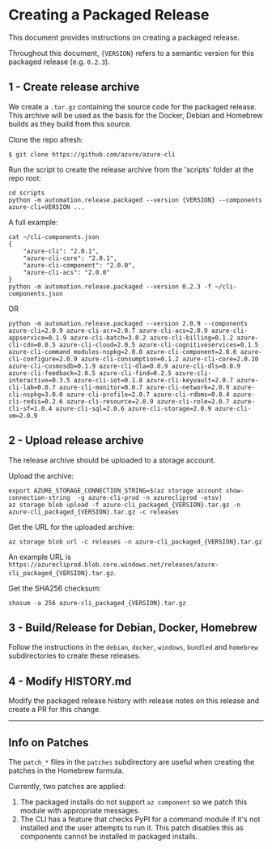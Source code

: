 Creating a Packaged Release
===========================

This document provides instructions on creating a packaged release.

Throughout this document, `{VERSION}` refers to a semantic version for this packaged release (e.g. `0.2.3`).


1 - Create release archive
--------------------------

We create a `.tar.gz` containing the source code for the packaged release.  
This archive will be used as the basis for the Docker, Debian and Homebrew builds as they build from this source.

Clone the repo afresh:  
```
$ git clone https://github.com/azure/azure-cli
```

Run the script to create the release archive from the 'scripts' folder at the repo root:  
```
cd scripts
python -m automation.release.packaged --version {VERSION} --components azure-cli=VERSION ...
```

A full example:  
```
cat ~/cli-components.json
{
    "azure-cli": "2.0.1",
    "azure-cli-core": "2.0.1",
    "azure-cli-component": "2.0.0",
    "azure-cli-acs": "2.0.0"
}
python -m automation.release.packaged --version 0.2.3 -f ~/cli-components.json
```

OR

```
python -m automation.release.packaged --version 2.0.9 --components azure-cli=2.0.9 azure-cli-acr=2.0.7 azure-cli-acs=2.0.9 azure-cli-appservice=0.1.9 azure-cli-batch=3.0.2 azure-cli-billing=0.1.2 azure-cli-cdn=0.0.5 azure-cli-cloud=2.0.5 azure-cli-cognitiveservices=0.1.5 azure-cli-command_modules-nspkg=2.0.0 azure-cli-component=2.0.6 azure-cli-configure=2.0.9 azure-cli-consumption=0.1.2 azure-cli-core=2.0.10 azure-cli-cosmosdb=0.1.9 azure-cli-dla=0.0.9 azure-cli-dls=0.0.9 azure-cli-feedback=2.0.5 azure-cli-find=0.2.5 azure-cli-interactive=0.3.5 azure-cli-iot=0.1.8 azure-cli-keyvault=2.0.7 azure-cli-lab=0.0.7 azure-cli-monitor=0.0.7 azure-cli-network=2.0.9 azure-cli-nspkg=3.0.0 azure-cli-profile=2.0.7 azure-cli-rdbms=0.0.4 azure-cli-redis=0.2.6 azure-cli-resource=2.0.9 azure-cli-role=2.0.7 azure-cli-sf=1.0.4 azure-cli-sql=2.0.6 azure-cli-storage=2.0.9 azure-cli-vm=2.0.9
```

2 - Upload release archive
--------------------------

The release archive should be uploaded to a storage account.

Upload the archive:
```
export AZURE_STORAGE_CONNECTION_STRING=$(az storage account show-connection-string  -g azure-cli-prod -n azurecliprod -otsv)
az storage blob upload -f azure-cli_packaged_{VERSION}.tar.gz -n azure-cli_packaged_{VERSION}.tar.gz -c releases
```

Get the URL for the uploaded archive:
```
az storage blob url -c releases -n azure-cli_packaged_{VERSION}.tar.gz
```

An example URL is `https://azurecliprod.blob.core.windows.net/releases/azure-cli_packaged_{VERSION}.tar.gz`.

Get the SHA256 checksum:
```
shasum -a 256 azure-cli_packaged_{VERSION}.tar.gz
```

3 - Build/Release for Debian, Docker, Homebrew
----------------------------------------------

Follow the instructions in the `debian`, `docker`, `windows`, `bundled` and `homebrew` subdirectories to create these releases.


4 - Modify HISTORY.md
---------------------

Modify the packaged release history with release notes on this release and create a PR for this change.


------------


Info on Patches
---------------
The `patch_*` files in the `patches` subdirectory are useful when creating the patches in the Homebrew formula.

Currently, two patches are applied:  
1. The packaged installs do not support `az component` so we patch this module with appropriate messages.  
2. The CLI has a feature that checks PyPI for a command module if it's not installed and the user attempts to run it. This patch disables this as components cannot be installed in packaged installs.  

